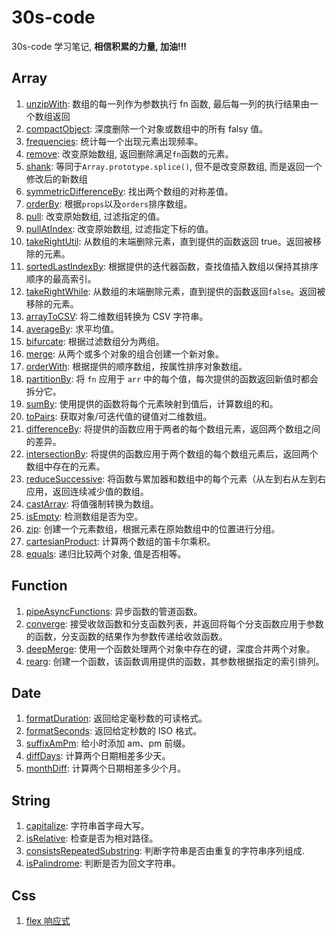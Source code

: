 # 30s-code

30s-code 学习笔记, **相信积累的力量, 加油!!!**

## Array

1. [unzipWith](https://github.com/itsuki0927/30s-code/blob/main/Js/Array/unzipWith.md): 数组的每一列作为参数执行 fn 函数, 最后每一列的执行结果由一个数组返回
2. [compactObject](https://github.com/itsuki0927/30s-code/blob/main/Js/Array/compactObject.md): 深度删除一个对象或数组中的所有 falsy 值。
3. [frequencies](https://github.com/itsuki0927/30s-code/blob/main/Js/Array/frequencies.md): 统计每一个出现元素出现频率。
4. [remove](https://github.com/itsuki0927/30s-code/blob/main/Js/Array/remove.md): 改变原始数组, 返回删除满足`fn`函数的元素。
5. [shank](https://github.com/itsuki0927/30s-code/blob/main/Js/Array/shank.md): 等同于`Array.prototype.splice()`, 但不是改变原数组, 而是返回一个修改后的新数组
6. [symmetricDifferenceBy](https://github.com/itsuki0927/30s-code/blob/main/Js/Array/symmetricDifferenceBy.md): 找出两个数组的对称差值。
7. [orderBy](https://github.com/itsuki0927/30s-code/blob/main/Js/Array/orderBy.md): 根据`props`以及`orders`排序数组。
8. [pull](https://github.com/itsuki0927/30s-code/blob/main/Js/Array/pull.md): 改变原始数组, 过滤指定的值。
9. [pullAtIndex](https://github.com/itsuki0927/30s-code/blob/main/Js/Array/pull.md): 改变原始数组, 过滤指定下标的值。
10. [takeRightUtil](https://github.com/itsuki0927/30s-code/blob/main/Js/Array/takeRightUtil.md): 从数组的末端删除元素，直到提供的函数返回 true。返回被移除的元素。
11. [sortedLastIndexBy](https://github.com/itsuki0927/30s-code/blob/main/Js/Array/sortedLastIndexBy.md): 根据提供的迭代器函数，查找值插入数组以保持其排序顺序的最高索引。
12. [takeRightWhile](https://github.com/itsuki0927/30s-code/blob/main/Js/Array/takeRightWhile.md): 从数组的末端删除元素，直到提供的函数返回`false`。返回被移除的元素。
13. [arrayToCSV](https://github.com/itsuki0927/30s-code/blob/main/Js/Array/arrayToCSV.md): 将二维数组转换为 CSV 字符串。
14. [averageBy](https://github.com/itsuki0927/30s-code/blob/main/Js/Array/averageBy.md): 求平均值。
15. [bifurcate](https://github.com/itsuki0927/30s-code/blob/main/Js/Array/bifurcate.md): 根据过滤数组分为两组。
16. [merge](https://github.com/itsuki0927/30s-code/blob/main/Js/Array/merge.md): 从两个或多个对象的组合创建一个新对象。
17. [orderWith](https://github.com/itsuki0927/30s-code/blob/main/Js/Array/orderWith.md): 根据提供的顺序数组，按属性排序对象数组。
18. [partitionBy](https://github.com/itsuki0927/30s-code/blob/main/Js/Array/partitionBy.md): 将 `fn` 应用于 `arr` 中的每个值，每次提供的函数返回新值时都会拆分它。
19. [sumBy](https://github.com/itsuki0927/30s-code/blob/main/Js/Array/sumBy.md): 使用提供的函数将每个元素映射到值后，计算数组的和。
20. [toPairs](https://github.com/itsuki0927/30s-code/blob/main/Js/Array/toPairs.md): 获取对象/可迭代值的键值对二维数组。
21. [differenceBy](https://github.com/itsuki0927/30s-code/blob/main/Js/Array/differenceBy.md): 将提供的函数应用于两者的每个数组元素，返回两个数组之间的差异。
22. [intersectionBy](https://github.com/itsuki0927/30s-code/blob/main/Js/Array/intersectionBy.md): 将提供的函数应用于两个数组的每个数组元素后，返回两个数组中存在的元素。
23. [reduceSuccessive](https://github.com/itsuki0927/30s-code/blob/main/Js/Array/reduceSuccessive.md): 将函数与累加器和数组中的每个元素（从左到右从左到右应用，返回连续减少值的数组。
24. [castArray](https://github.com/itsuki0927/30s-code/blob/main/Js/Array/castArray.md): 将值强制转换为数组。
25. [isEmpty](https://github.com/itsuki0927/30s-code/blob/main/Js/Array/isEmpty.md): 检测数组是否为空。
26. [zip](https://github.com/itsuki0927/30s-code/blob/main/Js/Array/zip.md): 创建一个元素数组，根据元素在原始数组中的位置进行分组。
27. [cartesianProduct](https://github.com/itsuki0927/30s-code/blob/main/Js/Array/cartesianProduct.md): 计算两个数组的笛卡尔乘积。
28. [equals](https://github.com/itsuki0927/30s-code/blob/main/Js/Array/equals.md): 递归比较两个对象, 值是否相等。

## Function

1. [pipeAsyncFunctions](https://github.com/itsuki0927/30s-code/blob/main/Js/Function/pipeAsyncFunctions.md): 异步函数的管道函数。
2. [converge](https://github.com/itsuki0927/30s-code/blob/main/Js/Function/converge.md): 接受收敛函数和分支函数列表，并返回将每个分支函数应用于参数的函数，分支函数的结果作为参数传递给收敛函数。
3. [deepMerge](https://github.com/itsuki0927/30s-code/blob/main/Js/Function/deepMerge.md): 使用一个函数处理两个对象中存在的键，深度合并两个对象。
4. [rearg](https://github.com/itsuki0927/30s-code/blob/main/Js/Function/rearg.md): 创建一个函数，该函数调用提供的函数，其参数根据指定的索引排列。

## Date

1. [formatDuration](https://github.com/itsuki0927/30s-code/blob/main/Js/Date/formatDuration.md): 返回给定毫秒数的可读格式。
2. [formatSeconds](https://github.com/itsuki0927/30s-code/blob/main/Js/Date/formatSeconds.md): 返回给定秒数的 ISO 格式。
3. [suffixAmPm](https://github.com/itsuki0927/30s-code/blob/main/Js/Date/suffixAmPm.md): 给小时添加 am、pm 前缀。
4. [diffDays](https://github.com/itsuki0927/30s-code/blob/main/Js/Date/diffDays.md): 计算两个日期相差多少天。
5. [monthDiff](https://github.com/itsuki0927/30s-code/blob/main/Js/Date/monthDiff.md): 计算两个日期相差多少个月。

## String

1. [capitalize](https://github.com/itsuki0927/30s-code/blob/main/Js/String/capitalize.md): 字符串首字母大写。
2. [isRelative](https://github.com/itsuki0927/30s-code/blob/main/Js/String/isRelative.md): 检查是否为相对路径。
3. [consistsRepeatedSubstring](https://github.com/itsuki0927/30s-code/blob/main/Js/String/consistsRepeatedSubstring.md): 判断字符串是否由重复的字符串序列组成.
4. [isPalindrome](https://github.com/itsuki0927/30s-code/blob/main/Js/String/isPalindrome.md): 判断是否为回文字符串。

## Css

1. [flex 响应式](https://github.com/itsuki0927/30s-code/blob/main/Css/responsiveFlexbox.html)
